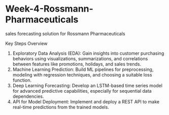 # Week-4-Rossmann-Pharmaceuticals
sales forecasting solution for Rossmann Pharmaceuticals

Key Steps Overview
1.	Exploratory Data Analysis (EDA):
Gain insights into customer purchasing behaviors using visualizations, summarizations, and correlations between features like promotions, holidays, and sales trends.
2.	Machine Learning Prediction:
Build ML pipelines for preprocessing, modeling with regression techniques, and choosing a suitable loss function.
3.	Deep Learning Forecasting:
Develop an LSTM-based time series model for advanced predictive capabilities, especially for sequential data dependencies.
4.	API for Model Deployment:
Implement and deploy a REST API to make real-time predictions from the trained models.
